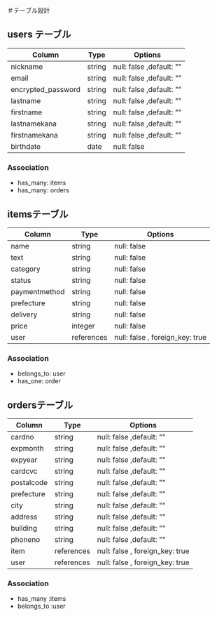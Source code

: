＃テーブル設計
## users テーブル

| Column             |  Type    |  Options                  |
| --------           |  ------  |  -----------              |
| nickname           |  string  |  null: false ,default: "" |
| email              |  string  |  null: false ,default: "" |
| encrypted_password |  string  |  null: false ,default: "" |
| lastname           |  string  |  null: false ,default: "" |
| firstname          |  string  |  null: false ,default: "" |
| lastnamekana       |  string  |  null: false ,default: "" |
| firstnamekana      |  string  |  null: false ,default: "" |
| birthdate          |  date    |  null: false              |

### Association

- has_many: items
- has_many: orders

## itemsテーブル

| Column       | Type       | Options                         |
| --------     | ------     | ------------------------------- |
| name         | string     | null: false                     |
| text         | string     | null: false                     |
| category     | string     | null: false                     |
| status       | string     | null: false                     |
| paymentmethod| string     | null: false                     |
| prefecture   | string     | null: false                     |
| delivery     | string     | null: false                     |
| price        | integer    | null: false                     |
| user         | references | null: false , foreign_key: true |

### Association

- belongs_to: user
- has_one: order

## ordersテーブル

| Column       | Type       | Options                         |
| --------     | ------     | ------------------------------- |
| cardno       | string     | null: false ,default: ""        |
| expmonth     | string     | null: false ,default: ""        |
| expyear      | string     | null: false ,default: ""        |
| cardcvc      | string     | null: false ,default: ""        |
| postalcode   | string     | null: false ,default: ""        |
| prefecture   | string     | null: false ,default: ""        |
| city         | string     | null: false ,default: ""        |
| address      | string     | null: false ,default: ""        |
| building     | string     | null: false ,default: ""        |
| phoneno      | string     | null: false ,default: ""        |
| item         | references | null: false , foreign_key: true | 
| user         | references | null: false , foreign_key: true |

### Association

- has_many :items
- belongs_to :user
